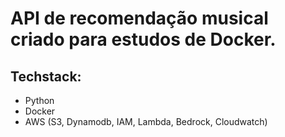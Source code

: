 # API de recomendação musical criado para estudos de Docker.
## Techstack:
- Python
- Docker
- AWS (S3, Dynamodb, IAM, Lambda, Bedrock, Cloudwatch)
